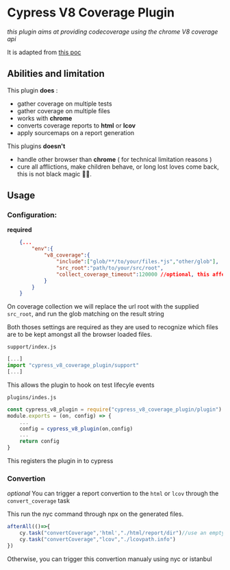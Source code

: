 # Cypress V8 Coverage Plugin

_this plugin aims at providing codecoverage using the chrome V8 coverage api_

It is adapted from [this poc](https://github.com/bahmutov/cypress-native-chrome-code-coverage-example)

## Abilities and limitation

This plugin **does** :
- gather coverage on multiple tests 
- gather coverage on multiple files 
- works with **chrome**
- converts coverage reports to **html** or **lcov**
- apply sourcemaps on a report generation

This plugins **doesn't**
- handle other browser than **chrome** ( for technical limitation reasons )
- cure all afflictions, make children behave, or long lost loves come back, this is not black magic 🧙‍♀️.

## Usage

### Configuration:
**required**
```json
    {...
        "env":{
            "v8_coverage":{
                "include":["glob/**/to/your/files.*js","other/glob"],
                "src_root":"path/to/your/src/root",
                "collect_coverage_timeout":120000 //optional, this affects the final code collection step, that may timeout if your codebase is big enough
            }
        }
    }
```
On coverage collection we will replace the url root with the supplied `src_root`, and run the glob matching on the result string

Both thoses settings are required as they are used to recognize which files are to be kept amongst all the browser loaded files.

`support/index.js`
```js
[...]
import "cypress_v8_coverage_plugin/support"
[...]
```

This allows the plugin to hook on test lifecyle events

`plugins/indes.js`
```js
const cypress_v8_plugin = require("cypress_v8_coverage_plugin/plugin")
module.exports = (on, config) => {
    ...
    config = cypress_v8_plugin(on,config)
    ...
    return config
}

```

This registers the plugin in to cypress


### Convertion
_optional_
You can trigger a report convertion to the `html` or `lcov` through the `convert_coverage` task

This run the nyc command through npx on the generated files.

```javascript
afterAll(()=>{
    cy.task("convertCoverage",'html',"./html/report/dir")//use an empty dir, this generates a lot of files
    cy.task("convertCoverage","lcov","./lcovpath.info")
})
```
Otherwise, you can trigger this convertion manualy using nyc or istanbul
